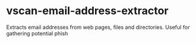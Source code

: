 # vscan-email-address-extractor
Extracts email addresses from web pages, files and directories. Useful for gathering potential phish
